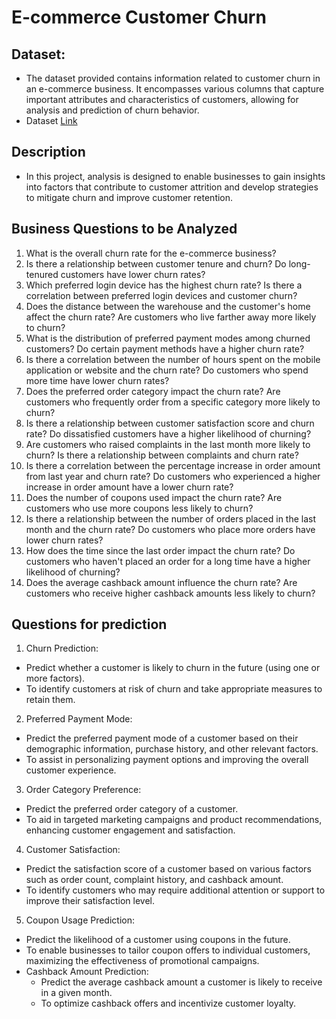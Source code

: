 # E-commerce Customer Churn
## Dataset:
- The dataset provided contains information related to customer churn in an e-commerce business. It encompasses various columns that capture important attributes and characteristics of customers, allowing for analysis and prediction of churn behavior.
- Dataset <a href='https://www.kaggle.com/datasets/ankitverma2010/ecommerce-customer-churn-analysis-and-prediction?sort=most-comments'>Link</a>

  
## Description
- In this project, analysis is designed to enable businesses to gain insights into factors that contribute to customer attrition and develop strategies to mitigate churn and improve customer retention.

## Business Questions to be Analyzed

1. What is the overall churn rate for the e-commerce business?
2. Is there a relationship between customer tenure and churn? Do long-tenured customers have lower churn rates?
3. Which preferred login device has the highest churn rate? Is there a correlation between preferred login devices and customer churn?
4. Does the distance between the warehouse and the customer's home affect the churn rate? Are customers who live farther away more likely to churn?
5. What is the distribution of preferred payment modes among churned customers? Do certain payment methods have a higher churn rate?
6. Is there a correlation between the number of hours spent on the mobile application or website and the churn rate? Do customers who spend more time have lower churn rates?
7. Does the preferred order category impact the churn rate? Are customers who frequently order from a specific category more likely to churn?
8. Is there a relationship between customer satisfaction score and churn rate? Do dissatisfied customers have a higher likelihood of churning?
9. Are customers who raised complaints in the last month more likely to churn? Is there a relationship between complaints and churn rate?
10. Is there a correlation between the percentage increase in order amount from last year and churn rate? Do customers who experienced a higher increase in order amount have a lower churn rate?
11. Does the number of coupons used impact the churn rate? Are customers who use more coupons less likely to churn?
12. Is there a relationship between the number of orders placed in the last month and the churn rate? Do customers who place more orders have lower churn rates?
13. How does the time since the last order impact the churn rate? Do customers who haven't placed an order for a long time have a higher likelihood of churning?
14. Does the average cashback amount influence the churn rate? Are customers who receive higher cashback amounts less likely to churn?


## Questions for prediction
1. Churn Prediction:
  - Predict whether a customer is likely to churn in the future (using one or more factors).
  - To identify customers at risk of churn and take appropriate measures to retain them.
2. Preferred Payment Mode:
  - Predict the preferred payment mode of a customer based on their demographic information, purchase history, and other relevant factors.
  - To assist in personalizing payment options and improving the overall customer experience.
3. Order Category Preference:
  - Predict the preferred order category of a customer. 
  - To aid in targeted marketing campaigns and product recommendations, enhancing customer engagement and satisfaction.
4. Customer Satisfaction:
  - Predict the satisfaction score of a customer based on various factors such as order count, complaint history, and cashback amount.
  - To identify customers who may require additional attention or support to improve their satisfaction level.
5. Coupon Usage Prediction:
  - Predict the likelihood of a customer using coupons in the future.
  - To enable businesses to tailor coupon offers to individual customers, maximizing the effectiveness of promotional campaigns.
- Cashback Amount Prediction:
  - Predict the average cashback amount a customer is likely to receive in a given month.
  - To optimize cashback offers and incentivize customer loyalty.

















